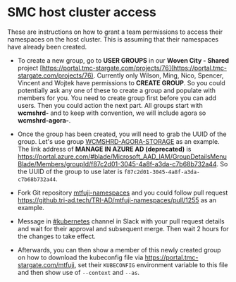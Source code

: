 # SMC host cluster access

These are instructions on how to grant a team permissions to access their namespaces on the host cluster. This is assuming that their namespaces have already been created.

* To create a new group, go to **USER GROUPS** in our **Woven City - Shared** project [https://portal.tmc-stargate.com/projects/76](https://portal.tmc-stargate.com/projects/76). Currently only Wilson, Ming, Nico, Spencer, Vincent and Wojtek have permissions to **CREATE GROUP**. So you could potentially ask any one of these to create a group and populate with members for you. You need to create group first before you can add users. Then you could action the next part. All groups start with **wcmshrd-** and to keep with convention, we will include agora so **wcmshrd-agora-**.

* Once the group has been created, you will need to grab the UUID of the group. Let's use group [WCMSHRD-AGORA-STORAGE](https://portal.tmc-stargate.com/projects/76/usergroup/3212) as an example. The link address of **MANAGE IN AZURE AD (deprecated)** is https://portal.azure.com/#blade/Microsoft_AAD_IAM/GroupDetailsMenuBlade/Members/groupId/f87c2d01-3045-4a8f-a3da-c7b68b732a44. So the UUID of the group to use later is `f87c2d01-3045-4a8f-a3da-c7b68b732a44`.

* Fork Git repository [mtfuji-namespaces](https://github.tri-ad.tech/TRI-AD/mtfuji-namespaces) and you could follow pull request https://github.tri-ad.tech/TRI-AD/mtfuji-namespaces/pull/1255 as an example.

* Message in [#kubernetes](https://toyotaglobal.enterprise.slack.com/archives/C02JB3YLR1U) channel in Slack with your pull request details and wait for their approval and subsequent merge. Then wait 2 hours for the changes to take effect.

* Afterwards, you can then show a member of this newly created group on how to download the kubeconfig file via https://portal.tmc-stargate.com/mtfuji, set their `KUBECONFIG` environment variable to this file and then show use of `--context` and `--as`.
